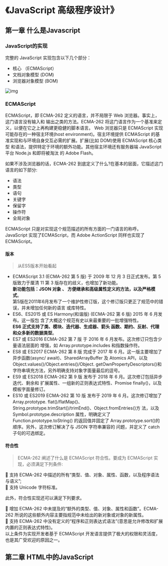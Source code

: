 # 《JavaScript 高级程序设计》

<!-- ## 目录 -->
<!-- * 第一章 什么是JavaScript
  - 1.1 历史回顾
  - 1.3 JavaScript版本
  - 1.4 小结
* 第二章 HTML中的Javascript -->


## 第一章 什么是Javascript

### JavaScript的实现

完整的 JavaScript 实现包含以下几个部分：
- 核心 （ECMAScript）
- 文档对象模型 (DOM)
- 浏览器对象模型 (BOM)

![img](/books/JSAP/JSAP-1.2.png)

### ECMAScript
ECMAScript，即 ECMA-262 定义的语言，并不局限于 Web 浏览器。事实上，这门语言没有输入和 输出之类的方法。ECMA-262 将这门语言作为一个基准来定义，以便在它之上再构建更稳健的脚本语言。 Web 浏览器只是 ECMAScript 实现可能存在的一种宿主环境(host environment)。宿主环境提供 ECMAScript 的基准实现和与环境自身交互必需的扩展。扩展(比如 DOM)使用 ECMAScript 核心类型 和语法，提供特定于环境的额外功能。其他宿主环境还有服务器端 JavaScript 平台 Node.js 和即将被淘汰 的 Adobe Flash。

如果不涉及浏览器的话，ECMA-262 到底定义了什么?在基本的层面，它描述这门语言的如下部分:
- 语法
- 类型
- 语句
- 关键字
- 保留字
- 操作符
- 全局对象

ECMAScript 只是对实现这个规范描述的所有方面的一门语言的称呼。JavaScript 实现了ECMAScript，而 Adobe ActionScript 同样也实现了 ECMAScript。

#### 版本
> 从ES5版本开始看起

- ECMAScript 3.1 (ECMA-262 第 5 版) 
  于 2009 年 12 月 3 日正式发布。第 5 版致力于厘清 11 第 3 版存在的歧义，也增加了新功能。  
  **新功能包括：JSON 对象 、 方便继承和高级属性定义的方法，以及严格模式**。  
  第5版在2011年6月发布了一个维护性修订版，这个修订版只更正了规范中的错误，并未增加任何新的语言 或库特性。
- ES6、ES2015 或 ES Harmony(和谐版) (ECMA-262 第 6 版)
  2015 年 6 月发布。这一版包 含了大概这个规范有史以来最重要的一批增强特性。  
  **ES6 正式支持了类、模块、迭代器、生成器、箭头 函数、期约、反射、代理和众多新的数据类型**。
- ES7 或 ES2016 ECMA-262 第 7 版
  于 2016 年 6 月发布。这次修订只包含少量语法层面的 增强，如 Array.prototype.includes 和指数操作符。
- ES8 或 ES2017 ECMA-262 第 8 版
  完成于 2017 年 6 月。这一版主要增加了异步函数(async/ await)、SharedArrayBuffer 及 Atomics API，以及 Object.values()/Object.entries()/Object. getOwnPropertyDescriptors()和字符串填充方法，另外明确支持对象字面量最后的逗号。
- ES9 或 ES2018 ECMA-262 第 9 版
  发布于 2018 年 6 月。这次修订包括异步迭代、剩余和 扩展属性、一组新的正则表达式特性、Promise finally()，以及模板字面量修订。
- ES10 或 ES2019 ECMA-262 第 10 版
  发布于 2019 年 6 月。这次修订增加了 Array.prototype. flat()/flatMap()、String.prototype.trimStart()/trimEnd()、Object.fromEntries()方 法，以及 Symbol.prototype.description 属性，明确定义了 Function.prototype.toString() 的返回值并固定了 Array.prototype.sort()的顺序。另外，这次修订解决了与 JSON 字符串兼容的 问题，并定义了 catch 子句的可选绑定。

#### 符合性
> ECMA-262 阐述了什么是 ECMAScript 符合性。要成为 ECMAScript 实现，必须满足下列条件:

 支持 ECMA-262 中描述的所有“类型、值、对象、属性、函数，以及程序语法与语义”;  
 支持 Unicode 字符标准。  

此外，符合性实现还可以满足下列要求。 

 增加 ECMA-262 中未提及的“额外的类型、值、对象、属性和函数”。ECMA-262 所说的这些额外内容主要指规范中未给出的新对象或对象的新属性。  
 支持 ECMA-262 中没有定义的“程序和正则表达式语法”(意思是允许修改和扩展内置的正则表达式特性)。   
以上条件为实现开发者基于 ECMAScript 开发语言提供了极大的权限和灵活度，也是其广受欢迎的原因之一。  


## 第二章 HTML中的JavaScript

<Title title="2.1 script元素" /> 

将 JavaScript 插入 HTML 的主要方法是使用`<script>`元素。这个元素是由网景公司创造出来，并 最早在 Netscape Navigator 2 中实现的。后来，这个元素被正式加入到 HTML 规范。`<script>`元素有下 列 8 个属性。



<Title sub title="属性crossorigin" />

可选属性  
配置相关请求的 CORS(跨源资源共享)设置。默认不使用 CORS。crossorigin= "anonymous"配置文件请求不必设置凭据标志。crossorigin="use-credentials"设置凭据 标志，意味着出站请求会包含凭据。

#### 基本概念
- Cross Origin Resource Share 
简称 CORS，译为**跨源资源共享**，所涉及到的HTML标签元素有：script、link、img、audio、video
- Origin的组成
由protocol、domain、port三部分组成

#### 凭据模式

- anonymous 不包含凭据，即匿名
- use-credentals 包含凭据

::: tip 凭据是什么？
指的就是Cookie，匿名就是不需要携带cookie发送请求。默认值是anonymous。
:::

<Title sub title="属性integrity" />

允许比对接收到的资源和指定的加密签名以验证子资源完整性(SRI，Subresource Integrity)。  
如果接收到的资源的签名与这个属性指定的签名不匹配，则页面会报错，脚本不会执行。这个属性可以用于确保内容分发网络(CDN，Content Delivery Network)不会提供恶意内容。
``` html
<script crossorigin="anonymous" integrity="sha384-AQSFWSDFSDF..." src="https://lib.baomutu.com/jquery.min.js"></script>
```
浏览器在加载带有integrity属性的script或link标签时，在下载文件后，会先比较自己计算的散列值与integrity属性的值，如果不等则返回网络错误

<Title sub title="属性src" />

可选属性。表示包含要执行的代码的外部文件。

<Title sub title="属性async 和 defer" />

我们来分析下面这张图：
![img](/books/JSAP/JSAP-1.3.png)

- `<script>`  
  加载页面parser过程中遇到此类标签,浏览器会停止解析去请求script的资源并执行，执行后继续解析。

- `<script defer>`  
  异步加载script资源，不会影响解析，但是需要等到解析完成之后执行脚本。执行完脚本之后 触发 DOMContentLoaded 事件

- `<script async>`    
  与defer相似，都是异步加载，区别是在加载完成之后立即执行，会中断解析，执行完成之后继续解析。
- `<script type="module">`  
  ES module的加载方式默认是应用了defer的方式加载，上图fetch的部分的分叉是因为会并行的加载其他依赖的js文件。等依赖全部加载完成后不会立即执行，需要等到文档解析完成后，执行DOMCOntentLoaded前一步 执行js
- `<script type="module" async>`  
  ES module的async方式加载，是在加载全部依赖的js完成之后立即执行，会中断解析，执行完成之后继续解析。  

::: warning defer
表示应该立即开始下载脚本，但不能阻塞页面其他动作，比如下载资源或等待其 他脚本加载。只对外部脚本文件有效。
:::

::: warning async
表示脚本可以延迟到文档完全被解析和显示之后再执行。只对外部脚本文件有效。 在 IE7 及更早的版本中，对行内脚本也可以指定这个属性。
:::

<Title title="2.2 行内代码与外部文件" /> 

虽然可以直接在 HTML 文件中嵌入 JavaScript 代码，但通常认为最佳实践是尽可能将 JavaScript 代 码放在外部文件中。不过这个最佳实践并不是明确的强制性规则。推荐使用外部文件的理由如下。

 **可维护性**    
  JavaScript 代码如果分散到很多 HTML 页面，会导致维护困难。而用一个目录保存 所有 JavaScript 文件，则更容易维护，这样开发者就可以独立于使用它们的 HTML 页面来编辑 代码。  

 **缓存**  
  浏览器会根据特定的设置缓存所有外部链接的 JavaScript 文件，这意味着如果两个页面都 用到同一个文件，则该文件只需下载一次。这最终意味着页面加载更快。  
 
 **适应未来**   
  通过把 JavaScript 放到外部文件中，就不必考虑用 XHTML 或前面提到的注释黑科技。 包含外部 JavaScript 文件的语法在 HTML 和 XHTML 中是一样的。

在配置浏览器请求外部文件时，要重点考虑的一点是它们会占用多少带宽。在 SPDY/HTTP2 中， 预请求的消耗已显著降低，以轻量、独立 JavaScript 组件形式向客户端送达脚本更具优势。

比如，第一个页面包含如下脚本:
```html
<script src="mainA.js"></script>
<script src="component1.js"></script>
<script src="component2.js"></script>
<script src="component3.js"></script>
...
```
后续页面可能包含如下脚本:
``` html
<script src="mainB.js"></script>
<script src="component3.js"></script>
<script src="component4.js"></script>
<script src="component5.js"></script>
...
```

在初次请求时，如果浏览器支持 SPDY/HTTP2，就可以从同一个地方取得一批文件，并将它们逐个 放到浏览器缓存中。从浏览器角度看，通过 SPDY/HTTP2 获取所有这些独立的资源与获取一个大 JavaScript 文件的延迟差不多。  

在第二个页面请求时，由于你已经把应用程序切割成了轻量可缓存的文件，第二个页面也依赖的某 些组件此时已经存在于浏览器缓存中了。  

当然，这里假设浏览器支持 SPDY/HTTP2，只有比较新的浏览器才满足。如果你还想支持那些比较 老的浏览器，可能还是用一个大文件更合适。  

<Title title="2.3 文档模式" />

- 混杂模式(quirks mode)：前者让 IE 像 IE5 一样(支持一些非标准的特性)  
- 标准模式(standards mode)：让 IE 具有兼容标准的行为。

以上两种模式的主要区别只体现在通过 `CSS` 渲染的内容方面，但对 `JavaScript` 也有一些关联影响，或称为副作用。

- 准标准模式  
  这种模式下的浏览器支持很多标准的特性，但是没有标准规定得那么严格。主要区别在于如何对待图片元素周围的空白(在表格中使用图片时最明显)。

<Title sub title="模式的声明" />

#### 混杂模式
混杂模式在所有浏览器中都以省略文档开头的 doctype 声明作为开关。

#### 标准模式通过下列几种文档类型声明开启:

``` html
<!-- HTML 4.01 Strict -->
<!DOCTYPE HTML PUBLIC "-//W3C//DTD HTML 4.01//EN" "http://www.w3.org/TR/html4/strict.dtd">

<!-- XHTML 1.0 Strict -->
<!DOCTYPE html PUBLIC "-//W3C//DTD XHTML 1.0 Strict//EN" "http://www.w3.org/TR/xhtml1/DTD/xhtml1-strict.dtd"> 

<!-- HTML5 -->
<!DOCTYPE html>
```

#### 准标准模式通过过渡性文档类型(Transitional)和框架集文档类型(Frameset)来触发:

``` html
<!-- HTML 4.01 Transitional -->
<!DOCTYPE HTML PUBLIC 5 "-//W3C//DTD HTML 4.01 Transitional//EN" "http://www.w3.org/TR/html4/loose.dtd">

<!-- HTML 4.01 Frameset -->
<!DOCTYPE HTML PUBLIC "-//W3C//DTD HTML 4.01 Frameset//EN" "http://www.w3.org/TR/html4/frameset.dtd">

<!-- XHTML 1.0 Transitional -->
<!DOCTYPE html PUBLIC "-//W3C//DTD XHTML 1.0 Transitional//EN" "http://www.w3.org/TR/xhtml1/DTD/xhtml1-transitional.dtd">

<!-- XHTML 1.0 Frameset -->
<!DOCTYPE html PUBLIC "-//W3C//DTD XHTML 1.0 Frameset//EN" "http://www.w3.org/TR/xhtml1/DTD/xhtml1-frameset.dtd">
```

准标准模式与标准模式非常接近，很少需要区分。后续所提到的**标准模式**，指的就是除混杂模式以外的模式。

<Title title="2.4 <noscript> 元素" />

在下列两种 情况下，浏览器将显示包含在`<noscript>`中的内容:

 浏览器不支持脚本;  
 浏览器对脚本的支持被关闭。 

任何一个条件被满足，包含在`<noscript>`中的内容就会被渲染。否则，浏览器不会渲染`<noscript>`中的内容。


<Title title="小结" />

JavaScript 是通过`<script>`元素插入到 HTML 页面中的。这个元素可用于把 JavaScript 代码嵌入到 HTML 页面中，跟其他标记混合在一起，也可用于引入保存在外部文件中的 JavaScript。

 要包含外部 JavaScript 文件，必须将 src 属性设置为要包含文件的 URL。文件可以跟网页在同 一台服务器上，也可以位于完全不同的域。  

 所有`<script>`元素会依照它们在网页中出现的次序被解释。在不使用 defer 和 async 属性的 情况下，包含在`<script>`元素中的代码必须严格按次序解释。

 对不推迟执行的脚本，浏览器必须解释完位于`<script>`元素中的代码，然后才能继续渲染页面 的剩余部分。为此，通常应该把`<script>`元素放到页面末尾，介于主内容之后及`</body>`标签 之前。

 可以使用 defer 属性把脚本推迟到文档渲染完毕后再执行。推迟的脚本原则上按照它们被列出 的次序执行。

 可以使用 async 属性表示脚本不需要等待其他脚本，同时也不阻塞文档渲染，即异步加载。异 步脚本不能保证按照它们在页面中出现的次序执行。

 通过使用`<noscript>`元素，可以指定在浏览器不支持脚本时显示的内容。如果浏览器支持并启 用脚本，则`<noscript>`元素中的任何内容都不会被渲染。


## 第三章 语言基础

ES5 定义的ECMAScript是目前位置实现最为广泛（受浏览器支持最好的）的一个版本。  
ES6 受浏览器支持的程度次之，到 2017 年底，大多数主流浏览 器几乎或全部实现了这一版的规范。

<Title title="3.1 语法" />
ECMAScript 的语法很大程度上借鉴了 C 语言和其他类 C 语言，如 Java 和 Perl。熟悉这些语言的开发者，应该很容易理解 ECMAScript 宽松的语法。

<Title sub title="3.1.1 区分大小写" />
ECMAScript 中一切都区分大小写。无论是变量、函数名还是操作符，都区分大 10 小写。

<Title sub title="3.1.2 标识符" />
所谓标识符，就是变量、函数、属性或函数参数的名称。 

#### 标识符的组成
 第一个字符必须是一个字母、下划线(_)或美元符号($);  
 剩下的其他字符可以是字母、下划线、美元符号或数字。

::: warning 标识符格式
尽量使用驼峰大小写形式，即第一个单词的首字母小写，后面每个单词的首字母大写，如:firstSecond、myCar、doSomethingImportant
:::
::: danger 注意
关键字、保留字、true、false和null不能作为标识符。
:::

<Title sub title="3.1.3 注释" />
// 单行注释  
/* 这是多行 注释 */

<Title sub title="3.1.4 严格模式" />
ES5 新增严格模式（strict mode）的概念。 它是一种不同的 JavaScript 解析和执 行模型，ES3中一些不规范的写法或不安全的活动会被抛出错误。

#### 使用
文件中使用：
``` js 
'use strict'
```

函数体中使用：
``` js 
function todo(){
  'use strict'
}
```
::: tip 支持
所有现代浏览器 都支持严格模式。
:::

<Title sub title="3.1.5 语句" />

#### 分号
语句以分号结尾。省略分号意味着由解析器确定语句在哪里结尾。
加分号可以：    
- 避免输入内容不完整
- 避免导致语法错误
- 有助于在某些情况下提升性能

#### 代码块

if 控制语句执行单条语句时也应该尽量添加代码块，避免导致错误

::: warning 使用代码块
可以让内容更清晰，修改代码时也可以减少出错的可能性
:::

<Title title="3.2 关键字与保留字" />
保留的关键字不能用作标识符或属性名。  

ES6规定的所有关键字如下:  

`break` `do`  `in`  `typeof` `case` `else` `instanceof` `var` `catch` `export` `new` `void` `class` `extends` `return` `while` `const` `finally` `super` `with` `continue` `for` `switch` `yield` `debugger` `function` `this` `default`  `if` `throw` `delete` `import` `try`
 
 保留字：  
 `enum`

 严格模式保留字：  

 `implements` `package` `public` `interface` `protected` `static` `let` `private`

 模块代码中保留:  

 `await`

 ::: warning 注意
 以上词汇不能用做标识符，但可以用作对象的属性名。（最好还是不要使用关键字和保留字作为属性名）
 :::

<Title title="3.3 变量" />

<Title sub title="var" />
* 函数级作用域
* 作用域提升
* 重复声明不报错
* 全局声明的变量成为window对象的属性

::: warning 注意
不推荐通过省略var操作符来定义全局变量，因为这很难维护，也会造成困扰。在严格模式下，给未声明的变量赋值，则会抛出ReferanceError。

:::

<Title sub title="let" />

* 块级作用于
* 没有提升，有TDZ（Temporal Dead Zone）
* 不能重复生命
* 混用var和let，重复声明会报错
* 全局声明不是window对象的属性

<Title sub title="const" />

* 声明同时必须初始化变量
* 初始化后不能修改
* 不能修改仅限于常量的引用
* 不能用于声明会自增的迭代变量

<Title sub title="声明风格及最佳实践" />

- 不使用var
- 优先使用const，次之let


<Title title="3.4 数据类型" />

<Title sub title="typeof操作符" />

对一个值使用 typeof 操作符会返回下列字符串之一:  
|值|含义|值|含义|
|-|-|-|-|
|'undefined'| 表示值为定义  | 'function'| 表示值为函数|
|'string'  | 表示值为字符串 | 'boolean'| 表示值为布尔值|
|'number' | 表示值为数字|'object'| 表示值为对象|
|'symbol' | 表示值为符号|

::: warning 注意
- 调用 typeof null 返回的是"object"。这是因为特殊值 null 被认为是一个对空对象的引用。  
- 严格来讲，函数在ECMAScript中被认为是对象，并不代表一种数据类型。可是， 函数也有自己特殊的属性。为此，就有必要通过 typeof 操作符来区分函数和其他对象。
:::

<Title sub title="Undefined类型" />
Undefined 类型只有一个值，就是特殊值undefined，当使用var或let声明一个变量但未初始化时，这个变量的值就等于undefined
``` js 
let message 
message == undefined // true
```
包含 undefined 值的变量跟未定义变量是有区别的。请看下面的例子:
``` js
let message 
console.log(message) // undefined
console.log(age) // 报错：age is not defined
typeof age  // undefined typeof的特殊的安全防范机制避免了报错
```
<Title sub title="Null类型" />

特殊值null，即空对象指针，这也是typeof null === 'object'的原因。  

``` js 
if(!a&& typeof a === 'object'){
  // 如果成立 则a为null
}
```

<Title sub title="Boolean" />

Boolean(布尔值)类型是 ECMAScript 中使用最频繁的类型之一，有两个字面值:true 和 false。 这两个布尔值不同于数值，因此 true 不等于 1，false 不等于 0。

::: warning ⚠️ 注意
布尔值字面量 true 和 false 是区分大小写的，因此 True 和 False(及其他大小混写形式) 5 是有效的标识符，但不是布尔值。
:::


<Title sub title="3.4.7 Symbol类型" />

Symbol 是 ES6新增的数据类型，符号是原始值，且符号实例唯一、不可变。

- 1. 符号的基本用法
- 2. 使用全局符号注册表
- 3. 使用符号作为属性
- 4. 常用内置符号
- 5. Symbol.asyncIterator
- 6. Symbol.hasInstance
- 7. Symbol.isConcatSpreadable
- 8. Symbol.iterator
- 9. Symbol.match
- 10. Symbol.replace
- 11. Symbol.search
- 12. Symbol.species
- 13. Symbol.split
- 14. Symbol.toPrimitive
- 15. Symbol.toStringTag
- 16. Symbol.unscopables

#### 1.符号的基本用法

##### 使用函数Symbol()初始化
``` js
let sym = Symbol()
console.log(typeof sym ) // symbol
```
##### 使用字符串描述Symbol()

``` js 
let fooSymbol = Symbol('foo');
let otherFooSymbol = Symbol('foo');
console.log(genericSymbol == otherGenericSymbol);  // false
```
::: warning ⚠️ 注意
以上代码传入的 “foo”描述字符串参数 与 符号定义或标识完全无关
:::

##### Symbol()函数不能创建包装对象
``` js 
let mySymbol = new Symbol();  // TypeError: Symbol is not a constructor
```
可以借用 Object()函数实现包装对象
``` js
var objSym = Object(Symbol())
console.log(typeof objSym) // object
```

#### 2.使用全局符号注册表

##### 可以通过使用Symbol.for方法创建并重用符号
``` js
// 第一次执行创建符号
let fooSym = Symbol.for("foo") 
// 第二次查找是否已经创建了 foo 符号 如果创建了 则直接返回已创建的符号
let otherSym = Symbol.for("foo") 
console.log(fooSym === otherSym) // true
```
::: warning ⚠️ 注意
- 通过Symbol('foo') 直接创建的符号不能被Symbol.for('foo')查找到，所以他们并不相等。  
- 任何传给Symbol.for方法的参数都会被转换为字符串，此外，注册表中使用的键同时也会被用作符号描述。  
:::

##### 使用Symbol.keyFor()查询注册表
Symbol.keyFor()这个方法接收符号作为参数，返回全局对应的字符串键。如果找不到则返回`undefined`。

``` js
let sym = Symbol.for('foo')
console.log(Symbol.keyFor(sym)) // foo
```
::: warning ⚠️ 注意
Symbol.keyFor()如果接收的不是符号，那么就会抛出错误：TypeError: xxx is not a symbol
:::


#### 3.使用符号作为属性

凡是可以使用字符串或数值作为属性的地方，都可以使用符号。这就包括了对象字面量属性和 Object.defineProperty()/Object.defineProperties()定义的属性。

``` js
let s1 = Symbol('foo')
let s2 = Symbol('bar')
let s3 = Symbol('baz')
let s4 = Symbol('qux')
let o = {
  [s1]:'my name is s1',
  [s2]:'my name is s2',
  [s3]:'my name is s3',
  [s4]:'my name is s4'
}
Object.defineProperty(o,s2,{
  value:'my real name is bar'
})
Object.defineProperties(o, {
    [s3]: {value: 'baz'},
    [s4]: {value: 'qux'}
});
console.log(o[s1]) // my name is s1
console.log(o[s2]) // my real name is bar
console.log(o[s3]) // baz
console.log(o[s4]) // qux
```

##### Object.getOwnPropertyNames & Object.getOwnPropertySymbols

首先我们来看 getOwnPropertyNames 的用法，用来获取对象属性的集合，但是不包括Symbol的符号属性
``` js
var obj = {
  bar:'bar',
  foo:'foo',
  [Symbol('baz')]:'symbol'
}
Object.getOwnPropertyNames(obj) // ['bar','foo']
```
获取符号的属性需要使用 getOwnPropertySymbols 方法

``` js
Object.getOwnPropertySymbols(obj) // [Symbol(baz)]
```

#### 4.常用内置符号

ES6 引入了一批常用的内置符号，用于暴露语言内部的行为；

##### 特点
- 以Symbol工厂函数字符串属性的形式存在。
- 可直接访问、重写或模拟
- 最重要的用途就是用来重新定义，从而改变原生结构,例如：修改for of 中的Symbol.iterator
- 所有内置符号都是不可写、不可枚举、不可配置

::: warning ⚠️ 注意
在ECMAScript规范中，提到的@@iterator 指的就是 Symbol.iterator
:::

#### 5.Symbol.asyncIterator
- 是一个方法
- 该方法返回对象默认的AsyncIterator。
- 使用for-await-of语句遍历执行异步迭代操作。循环时，它们会调用以 Symbol.asyncIterator 为键的函数，并期望这个函数会返回一个实现迭代器 API 的对象。很多时候，返回的对象是实现该 API 的 AsyncGenerator:
  ``` js
  class Emitter {
    constructor(max){
      this.max = max;
      this.asyncIdx = 0
    }

    async *[Symbol.asyncIterator](){
      while(this.asyncIdx < this.max){
        return new Promise(resolve=>resolve(this.asyncIdx++))
      }
    }
  }

  function asyncCount(){
    let emitter = new Emitter(5)

    for await(const x of emitter ){
      console.log(x)
    }
  }
  asyncCount()
  ```

::: warning ⚠️ 注意
Symbol.asyncIterator 是 ES2018 规范定义的，因此只有版本非常新的浏览器 支持它。
:::

#### 6.Symbol.hasInstance
- 是一个方法
- 该方法决定一个构造器对象是否认可一个对象是它的实例。 类似于 instanceof
- 在 ES6 中，instanceof 操作符会使用 Symbol.hasInstance 函数来确定关系。以 Symbol. hasInstance 为键的函数会执行同样的操作，只是操作数对调了一下:
  ``` js 
  function Foo(){};
  let f = new Foo();
  console.log(Foo[Symbol.hasInstance](f)) // true
  console.log(f instance of Foo) // true
  ```
- 重新定义Symbol.hasInstance
  ``` js
  class Baz(){
    static [Symbol.hasInstance](){
      return false
    }
  }
  var b = new Baz()
  Baz[Symbol.hasInstance](b) // false
  // 由于 instanceof 也会去原型上寻找 Symbol.hasInstance 所以也返回false
  b instanceof Baz // false
  ```

#### 7.Symbol.isConcatSpreadable

- 是一个值，值类型：Boolean
- 该属性返回表示是否可以通过 `Array.prototype.concat()`方法打平其数组元素，覆盖 Symbol.isConcat- Spreadable 的值可以修改这个行为。默认情况下会被打平到已有的数组
- Symbol.isConcatSpreadable 真假值
  ``` js
  var arr1 = ['foo']
  var arr2 = ['baz']
  // 默认情况 值为 undefined ，自动被打平  等于 true的情况
  arr2[Symbol.isConcatSpreadable]  // undefined 
  arr1.concat(arr2)   // ['foo','baz']

  // false 将追加的对象添加到末尾
  arr2[Symbol.isConcatSpreadable] = false
  arr.concat(arr2) // ['foo',['baz']]
  ```

- 支持合并 类数组对象
  ``` js
   var arrayLikeObj = {length:1, 0:'bar'}
   var arr = ['foo']
   arr.concat(arrayLikeObj) // ['foo',{length:1,0:'bar'}]
   arrayLikeObj[Symbol.isConcatSpreadable] = true
   arr.concat(arrayLikeObj) // ['foo','bar']
  ```
- 非类数组对象
  ``` js
  var obj = {a:1}
  var arr = ['foo']
  arr.concat(obj) // ['foo',{a:1}]
  obj[Symbol.isConcatSpreadable] = true
  arr.concat(obj) // ['foo']
  ```

#### 8.Symbol.iterator

- 是一个方法
- 该方法返回对象默认迭代器，使用for - of遍历。
  for - of 循环这样的语句结构会利用这函数执行迭代操作，他们会调用以 Symbol.iterator为键的函数，返回迭代器API对象，返回对象很多时候就是实现迭代对象的 Generator
  ``` js
  class Emitter{
    constructor(max){
      this.idx = 0;
      this.max = max
    }
    *[Symbol.iterator](){
      while(this.idx < this. max){
        yield this.idx++
      }
    }
  }
  function count(){
    const emitter = new Emitter(2)
    for(let key of emitter){
      console.log(key) // 0 .. 1 
    }

    // 等同于以上for - of
    /*for(let i = 0;i<2;i++){
      console.log(emitter[Symbol.iterator]().next().value)
    }*/
  }
  count()
  ```

#### 9.Symbol.match

- 是一个正则表达式方法
- 该方法用正则表达式去匹配字符串。由 `String.prototype.match` 方法使用，此方法会使用以`Symbol.match` 为键的函数来对正则表达式求值。

  ``` js
  class StringMatcher{
    constructor(str){
      this.str = str
    }

    [Symbol.match](target){
      return target.includes(this.str)
    }
  }

  'foostring'.match(new StringMatcher('foo')) // true
  'foostring'.match(new StringMatcher('quex')) // false
  ```

#### 10.Symbol.replace

- 是一个正则表达式方法
- 该方法替换一个字符串中匹配的字符串，使用String.prototype.replace 方法使用，此方法会使用 Symbol.replace 为键的函数来对正则表达式求值。
  ``` js   
  class StringReplacer{
    constructor(str){
      this.str = str
    }
    [Symbol.replace](target,replacement){
      return target.split(this.str).join(replacement)
    }
  }

  // 将 strquereplace 中的 que 替换成 xxx
  'strquereplace'.replace(new StringReplacer('que'),'xxx')
  ```

#### 11.Symbol.search

- 是一个正则表达式方法
- 该方法返回字符串中匹配正则表达式的索引，使用String.prototype.search 方法来使用。 次方法会使用以Symbol.search 为键的函数来对正则表达式求值。

  ``` js  
    class StringSearcher{
      constructor(str){
        this.str = str;
      }
      [Symbol.search](target){
        return target.indexOf(this.str)
      }
    }

    'fooString'.search(new StringSearcher('foo'))

  ```

#### 12.Symbol.species

- 是一个值
- 该函数作为创建派生对象的构 造函数”。用于对内置类型实例方法的返回值暴露实例化派生对象的方法。用Symbol.species定义静态的获取器(getter)方法，可以覆盖新创建实例的原型定义:

  ``` js 
  class CustomArray extends Array {
    static get [Symbol.species](){
      return Array
    }
  }
  let arr = new CustomArray(1,2,3)
  let derivedObj = arr.map(v=>v)
  derivedObj instanceof CustomArray // false 
  derivedObj instanceof Array // true 
  ```
  以上代码通过数组的的内置方法map会创建一个派生对象 derivedObj，那么派生对象 derivedObj 的构造函数就是 Symbol.species 方法的返回值 所以 derivedObj 的构造函数是 Array，并不是 CustomArray。

##### 使用了此属性的方法

- Array.prototype.concat();
- Array.prototype.slice();
- Array.prototype.splice();
- Array.prototype.filter();
- Array.prototype.flat();
- Array.prototype.map();
- Array.prototype.flatMap();

#### 13.Symbol.split

- 是一个正则表达式方法
- 该方法在匹配正则表达式的索引位置拆分字符串。由Sting.prototype.split方法使用，可以重新定义Symbol.split 
- RegExp默认定义了Symbol.split方法，接收正则参数，如果传入非RegExp对象类型，则会将参数强制转换成正则。
- 可重新定义
  ``` js   
  class StringSplit{
    constructor(str){
      this.str = str;
    }
    
    [Symbol.split](target){
      return target.split(this.str)
    }
  }
  'foobarbaz'.split(new StringSplit('baz')) // ['foo','baz']
  ```

#### 14.Symbol.toPrimitive

- 是一个方法
- 该方法将对象转换为相应的原始 值。由 ToPrimitive 抽象操作使用。  
  很多内置操作都会尝试强制将对象转换为原始值，包括字符串、 数值和未指定的原始类型。
- 可重新定义
  ``` js
  let obj = {
    [Symbol.toPrimitive](hint){
      if(hint === 'number'){
        return 42
      }
      if(hint === 'string'){
        return 'hello'
      }
      return true
    }
  }

  console.log(+obj) //  40 number
  console.log(`${obj}`) // hello  string
  console.log(obj+'') // true   default 
  ```
##### toString 和 valueOf

- toString()
  该方法返回一个表示该对象的字符串
- valueOf()
  该方法返回指定对象的原始值

  <!-- TODO：需要补充 -->

#### 15.Symbol.toStringTag

- 是一个字符串，用于创建对象的默认字符串描述
- 由内置方法Object.prototype.toString()使用。
  ``` js   
  let s = new Set() // Set(0) {}
  class Foo {}
  let reg = new RegExp(/abc/)

  s.toString()      // [object Set]
  Foo.toString()    // class Foo {}
  reg.toString()    // /abc/

  class Bar {
    constructor(){
      this[Symbol.toStringTag] = 'Bar'
    }
  }
  let bar = new Bar()
  bar.toString()            // [object Bar]
  bar[Symbol.toStringTag]   // Bar
  ```

#### 16.Symbol.unscopables

- 是一个对象，该对象所有的以及继承的属性，都会从关联对象with环境绑定中排除。
- 设置Sybol.unscpables符号映射的属性的键值为true，就可以阻止该属性出现在with中
  ``` js 
  const o = {
    foo:'my name is o'
  }
  with(o){
    console.log(foo) // my name is o
  }
  o[Symbol.unscpables] = {
    foo: true
  }
  with(o){
    console.log(foo) // ReferenceError
  }
  ```









